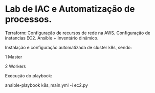 # Lab de IAC e Automatização de processos.

Terraform: 
Configuração de recursos de rede na AWS.
Configuração de instancias EC2. 
Ansible +  Inventário dinâmico.

Instalação e configuração automatizada de cluster k8s, sendo:
 

1 Master
 
2 Workers



Execução do playbook:

ansible-playbook k8s_main.yml -i ec2.py

